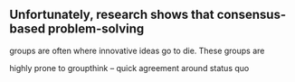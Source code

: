 ## Unfortunately, research shows that consensus-based problem-solving

groups are often where innovative ideas go to die. These groups are

highly prone to groupthink – quick agreement around status quo